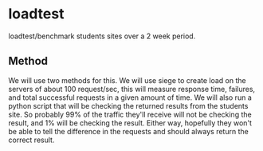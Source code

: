 # loadtest
loadtest/benchmark students sites over a 2 week period.

## Method
We will use two methods for this.  We will use siege to create load on the servers of about 100 request/sec, this will measure response time, failures, and total successful requests in a given amount of time.  We will also run a python script that will be checking the returned results from the students site.  So probably 99% of the traffic they'll receive will not be checking the result, and 1% will be checking the result.  Either way, hopefully they won't be able to tell the difference in the requests and should always return the correct result.
